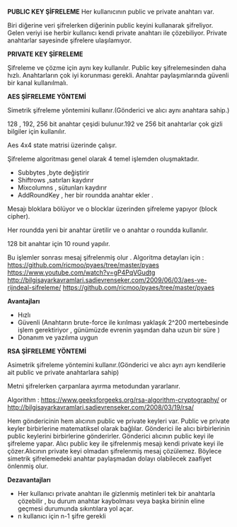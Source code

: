 **PUBLIC KEY ŞİFRELEME**
Her kullanıcının public ve private anahtarı var.

Biri diğerine veri şifrelerken diğerinin public keyini kullanarak şifreliyor. 
Gelen veriyi ise herbir kullanıcı kendi private anahtarı ile çözebiliyor.
Private anahtarlar sayesinde şifrelere ulaşılamıyor.

**PRIVATE KEY ŞİFRELEME**

Şifreleme ve çözme için aynı key kullanılır.
Public key şifrelemesinden daha hızlı.
Anahtarların çok iyi korunması gerekli.
Anahtar paylaşımlarında güvenli bir kanal kullanılmalı.


**AES ŞİFRELEME YÖNTEMİ**

Simetrik şifreleme yöntemini kullanır.(Gönderici ve alıcı aynı anahtara sahip.)

128 , 192, 256 bit anahtar çeşidi bulunur.192 ve 256 bit anahtarlar çok gizli bilgiler için kullanılır.

Aes 4x4 state matrisi üzerinde çalışır.

Şifreleme algoritması genel olarak 4 temel işlemden oluşmaktadır.
  - Subbytes ,byte değiştirir
  - Shiftrows ,satırları kaydırır 
  - Mixcolumns , sütunları kaydırır
  - AddRoundKey , her bir roundda anahtar ekler .
  
Mesajı bloklara bölüyor ve o blocklar üzerinden şifreleme yapıyor (block cipher).

Her roundda yeni bir anahtar üretilir ve o anahtar o roundda kullanılır.

128 bit anahtar için 10 round yapılır.

Bu işlemler sonrası mesaj şifrelenmiş olur . Algoritma detayları için :
https://github.com/ricmoo/pyaes/tree/master/pyaes
https://www.youtube.com/watch?v=gP4PqVGudtg
http://bilgisayarkavramlari.sadievrenseker.com/2009/06/03/aes-ve-rijndeal-sifreleme/
https://github.com/ricmoo/pyaes/tree/master/pyaes

**Avantajları**

- Hızlı
- Güvenli (Anahtarın brute-force ile kırılması yaklaşık 2^200 mertebesinde işlem gerektiriyor , günümüzde evrenin yaşından daha uzun bir süre  )
- Donanım ve yazılıma uygun

**RSA ŞİFRELEME YÖNTEMİ**

Asimetrik şifreleme yöntemini kullanır.(Gönderici ve alıcı ayrı ayrı kendilerie ait public ve private anahtarlara sahip)

Metni şifrelerken çarpanlara ayırma metodundan yararlanır.

Algorithm : https://www.geeksforgeeks.org/rsa-algorithm-cryptography/ or http://bilgisayarkavramlari.sadievrenseker.com/2008/03/19/rsa/

Hem göndericinin hem alıcının public ve private keyleri var.
Public ve private keyler birbirlerine matematiksel olarak bağlılar.
Gönderici ile alıcı birbirlerinin public keylerini birbirlerine gönderirler.
Gönderici alıcının public keyi ile şifreleme yapar.
Alıcı public key ile şifrelenmiş mesajı kendi private keyi ile çözer.Alıcının private keyi olmadan şifrelenmiş mesaj çözülemez.
Böylece simetrik şifrelemedeki anahtar paylaşmadan dolayı olabilecek zaafiyet önlenmiş olur.

**Dezavantajları**

- Her kullanıcı private anahtarı ile gizlenmiş metinleri tek bir anahtarla çözebilir , bu durum anahtar kaybolması veya başka birinin eline geçmesi durumunda sıkıntılara yol açar.
- n kullanıcı için n-1 şifre gerekli
